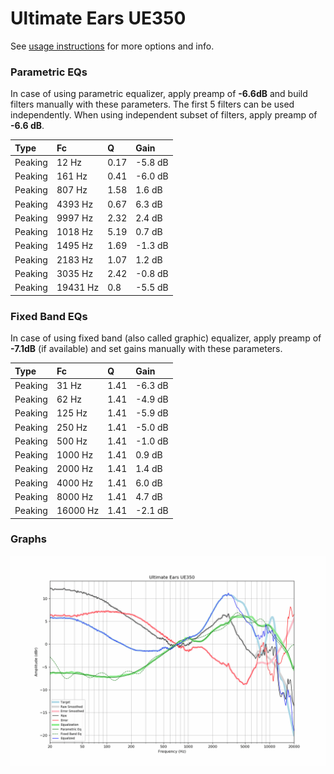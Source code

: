 # Ultimate Ears UE350
See [usage instructions](https://github.com/jaakkopasanen/AutoEq#usage) for more options and info.

### Parametric EQs
In case of using parametric equalizer, apply preamp of **-6.6dB** and build filters manually
with these parameters. The first 5 filters can be used independently.
When using independent subset of filters, apply preamp of **-6.6 dB**.

| Type    | Fc       |    Q | Gain    |
|:--------|:---------|:-----|:--------|
| Peaking | 12 Hz    | 0.17 | -5.8 dB |
| Peaking | 161 Hz   | 0.41 | -6.0 dB |
| Peaking | 807 Hz   | 1.58 | 1.6 dB  |
| Peaking | 4393 Hz  | 0.67 | 6.3 dB  |
| Peaking | 9997 Hz  | 2.32 | 2.4 dB  |
| Peaking | 1018 Hz  | 5.19 | 0.7 dB  |
| Peaking | 1495 Hz  | 1.69 | -1.3 dB |
| Peaking | 2183 Hz  | 1.07 | 1.2 dB  |
| Peaking | 3035 Hz  | 2.42 | -0.8 dB |
| Peaking | 19431 Hz | 0.8  | -5.5 dB |

### Fixed Band EQs
In case of using fixed band (also called graphic) equalizer, apply preamp of **-7.1dB**
(if available) and set gains manually with these parameters.

| Type    | Fc       |    Q | Gain    |
|:--------|:---------|:-----|:--------|
| Peaking | 31 Hz    | 1.41 | -6.3 dB |
| Peaking | 62 Hz    | 1.41 | -4.9 dB |
| Peaking | 125 Hz   | 1.41 | -5.9 dB |
| Peaking | 250 Hz   | 1.41 | -5.0 dB |
| Peaking | 500 Hz   | 1.41 | -1.0 dB |
| Peaking | 1000 Hz  | 1.41 | 0.9 dB  |
| Peaking | 2000 Hz  | 1.41 | 1.4 dB  |
| Peaking | 4000 Hz  | 1.41 | 6.0 dB  |
| Peaking | 8000 Hz  | 1.41 | 4.7 dB  |
| Peaking | 16000 Hz | 1.41 | -2.1 dB |

### Graphs
![](./Ultimate%20Ears%20UE350.png)
